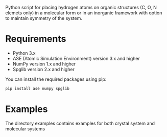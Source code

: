 Python script for placing hydrogen atoms on organic structures (C, O, N elemets only) in a molecular form or in an inorganic framework with option to maintain symmetry of the system.


# Requirements

- Python 3.x
- ASE (Atomic Simulation Environment) version 3.x and higher
- NumPy version 1.x and higher
- Spglib version 2.x and higher

You can install the required packages using pip:

```bash
pip install ase numpy spglib
```

# Examples

The directory examples contains examples for both crystal system and molecular systems
